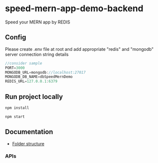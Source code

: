 # speed-mern-app-demo-backend

Speed your MERN app by REDIS

## Config

Please create .env file at root and add appropriate "redis" and "mongodb" server connection string details

```js
//consider sample
PORT=3000
MONGODB_URL=mongodb://localhost:27017
MONGODB_DB_NAME=dbSpeedMernDemo
REDIS_URL=127.0.0.1:6379
```

## Run project locally

```sh
npm install

npm start
```

## Documentation

- [Folder structure](./docs/folder-structure.md)

### APIs
